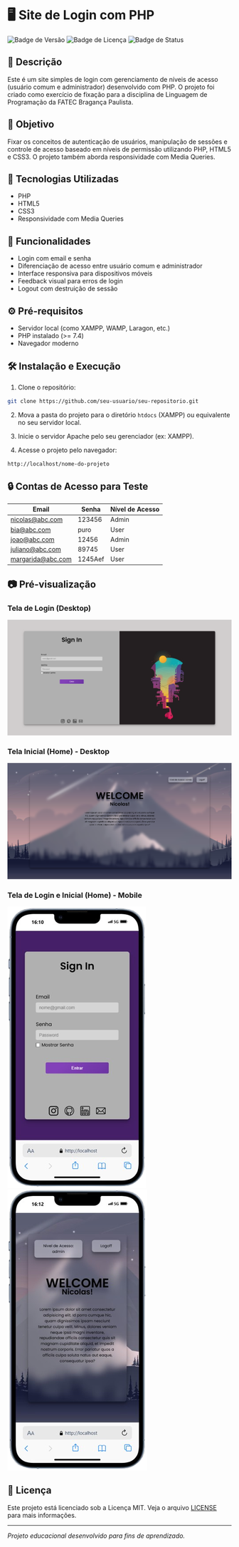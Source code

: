 
# 🖥 Site de Login com PHP

![Badge de Versão](https://img.shields.io/badge/vers%C3%A3o-1.0-blue)
![Badge de Licença](https://img.shields.io/badge/licen%C3%A7a-MIT-green)
![Badge de Status](https://img.shields.io/badge/status-conclu%C3%ADdo-brightgreen)

## 📌 Descrição

Este é um site simples de login com gerenciamento de níveis de acesso (usuário comum e administrador) desenvolvido com PHP. O projeto foi criado como exercício de fixação para a disciplina de Linguagem de Programação da FATEC Bragança Paulista.

## 🎯 Objetivo

Fixar os conceitos de autenticação de usuários, manipulação de sessões e controle de acesso baseado em níveis de permissão utilizando PHP, HTML5 e CSS3. O projeto também aborda responsividade com Media Queries.

## 🚀 Tecnologias Utilizadas

- PHP
- HTML5
- CSS3
- Responsividade com Media Queries

## 🧰 Funcionalidades

- Login com email e senha
- Diferenciação de acesso entre usuário comum e administrador
- Interface responsiva para dispositivos móveis
- Feedback visual para erros de login
- Logout com destruição de sessão

## ⚙ Pré-requisitos

- Servidor local (como XAMPP, WAMP, Laragon, etc.)
- PHP instalado (>= 7.4)
- Navegador moderno

## 🛠 Instalação e Execução

1. Clone o repositório:

```bash
git clone https://github.com/seu-usuario/seu-repositorio.git
```

2. Mova a pasta do projeto para o diretório `htdocs` (XAMPP) ou equivalente no seu servidor local.

3. Inicie o servidor Apache pelo seu gerenciador (ex: XAMPP).

4. Acesse o projeto pelo navegador:

```
http://localhost/nome-do-projeto
```

## 🔒 Contas de Acesso para Teste

| Email                | Senha     | Nível de Acesso |
|---------------------|-----------|-----------------|
| nicolas@abc.com     | 123456    | Admin           |
| bia@abc.com         | puro      | User            |
| joao@abc.com        | 12456     | Admin           |
| juliano@abc.com     | 89745     | User            |
| margarida@abc.com   | 1245Aef   | User            |


## 📷 Pré-visualização

### Tela de Login (Desktop)
![Tela Login](resources/previewSignIn.png)

### Tela Inicial (Home) - Desktop
![Tela Home](resources/previewHome.png)

### Tela de Login e Inicial (Home) - Mobile
![Login Mobile](resources/previewSignIn-mobile.png)
![Home Mobile](resources/previewHome-mobile.png)

## 📜 Licença

Este projeto está licenciado sob a Licença MIT. Veja o arquivo [LICENSE](LICENSE) para mais informações.

---

*Projeto educacional desenvolvido para fins de aprendizado.*
